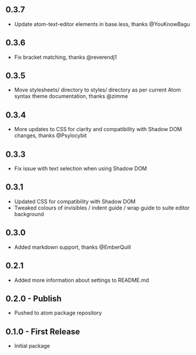 ## 0.3.7
* Update atom-text-editor elements in base.less, thanks @YouKnowBagu

## 0.3.6
* Fix bracket matching, thanks @reverendj1

## 0.3.5
* Move stylesheets/ directory to styles/ directory as per current Atom syntax theme documentation, thanks @zimme

## 0.3.4
* More updates to CSS for clarity and compatibility with Shadow DOM changes, thanks @Psylocybit

## 0.3.3
* Fix issue with text selection when using Shadow DOM

## 0.3.1
* Updated CSS for compatibility with Shadow DOM
* Tweaked colours of invisibles / indent guide / wrap guide to suite editor background

## 0.3.0
* Added markdown support, thanks @EmberQuill

## 0.2.1
* Added more information about settings to README.md

## 0.2.0 - Publish
* Pushed to atom package repository

## 0.1.0 - First Release
* Initial package
